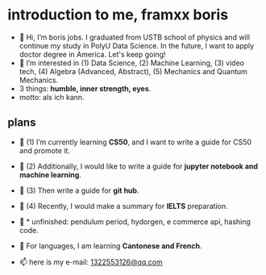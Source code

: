 # introduction to me, framxx boris
- 👋 Hi, I’m boris jobs. I graduated from USTB school of physics and will continue my study in PolyU Data Science. In the future, I want to apply doctor degree in America. Let's keep going!
- 👀 I’m interested in (1) Data Science, (2) Machine Learning, (3) video tech, (4) Algebra (Advanced, Abstract), (5) Mechanics and Quantum Mechanics.
- 3 things: **humble, inner strength, eyes**.
- motto: als ich kann.

## plans
- 🌱 (1) I’m currently learning **CS50**, and I want to write a guide for CS50 and promote it. 
- 🌱 (2) Additionally, I would like to write a guide for **jupyter notebook and machine learning**.
- 🌱 (3) Then write a guide for **git hub**.
- 🌱 (4) Recently, I would make a summary for **IELTS** preparation.

- 🚀 * unfinished: pendulum period, hydorgen, e commerce api, hashing code.

- 💞️ For languages, I am learning **Cantonese and French**.

- 📫 here is my e-mail: 1322553126@qq.com

<!---
Boris-Jobs/Boris-Jobs is a ✨ special ✨ repository because its `README.md` (this file) appears on your GitHub profile.
You can click the Preview link to take a look at your changes.
--->
